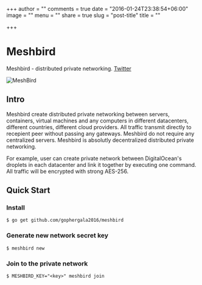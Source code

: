 +++
author = ""
comments = true
date = "2016-01-24T23:38:54+06:00"
image = ""
menu = ""
share = true
slug = "post-title"
title = ""

+++

# Meshbird

Meshbird - distributed private networking. [Twitter](https://twitter.com/meshbird)


![MeshBird](https://avatars1.githubusercontent.com/u/16837838?v=3&s=600)

## Intro

Meshbird create distributed private networking between servers, containers, virtual machines and any computers in different datacenters, different countries, different cloud providers. All traffic transmit directly to recepient peer without passing any gateways. Meshbird do not require any centralized servers. Meshbird is absolutly decentralized distributed private networking.

For example, user can create private network between DigitalOcean's droplets in each datacenter and link it together by executing one command. All traffic will be encrypted with strong AES-256.

## Quick Start

### Install

```
$ go get github.com/gophergala2016/meshbird
```

### Generate new network secret key

```
$ meshbird new
```

### Join to the private network

```
$ MESHBIRD_KEY="<key>" meshbird join
```
